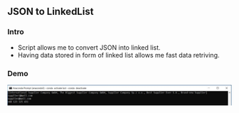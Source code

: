 <h2>JSON to LinkedList</h2>
<h3>Intro</h3>
<ul>
  <li>Script allows me to convert JSON into linked list.</li>
  <li>Having data stored in form of linked list allows me fast data retriving.</li>
 </ul>
<h3>Demo</h3>
<img src="images/console.JPG">
